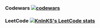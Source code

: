 ### Codewars [![codewars](https://www.codewars.com/users/SarggUngart/badges/large)](https://www.codewars.com/users/SarggUngart/badges/large)

### LeetCode [![KnlnKS's LeetCode stats](https://leetcode-stats-six.vercel.app/?username=SarggUngart&theme=dark)](https://github.com/KnlnKS/leetcode-stats)




